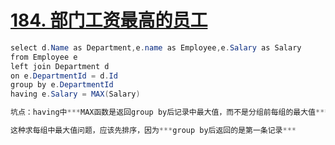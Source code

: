 # [184. 部门工资最高的员工](https://leetcode-cn.com/problems/department-highest-salary/)

```java
select d.Name as Department,e.name as Employee,e.Salary as Salary 
from Employee e
left join Department d
on e.DepartmentId = d.Id
group by e.DepartmentId
having e.Salary = MAX(Salary)

坑点：having中***MAX函数是返回group by后记录中最大值，而不是分组前每组的最大值***。

这种求每组中最大值问题，应该先排序，因为***group by后返回的是第一条记录***

